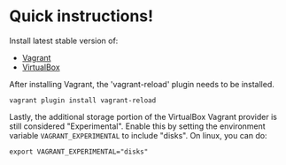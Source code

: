 # Quick instructions!

Install latest stable version of:
- [Vagrant](https://vagrantup.com)
- [VirtualBox](https://virtualbox.org)

After installing Vagrant, the 'vagrant-reload' plugin needs to be installed.

```
vagrant plugin install vagrant-reload
```

Lastly, the additional storage portion of the VirtualBox Vagrant provider is still considered "Experimental". Enable this by setting the environment variable `VAGRANT_EXPERIMENTAL` to include "disks". On linux, you can do:
```
export VAGRANT_EXPERIMENTAL="disks"
```
